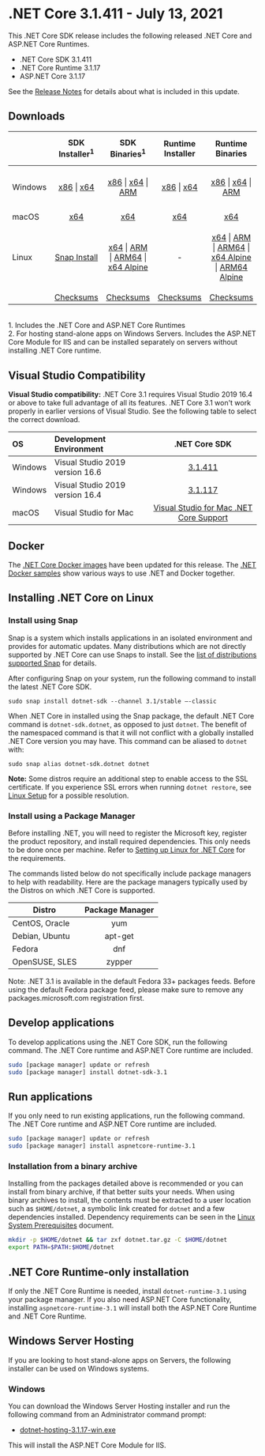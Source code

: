 # .NET Core 3.1.411 - July 13, 2021

This .NET Core SDK release includes the following released .NET Core and ASP.NET Core Runtimes.

* .NET Core SDK 3.1.411
* .NET Core Runtime 3.1.17
* ASP.NET Core 3.1.17

See the [Release Notes](https://github.com/dotnet/core/blob/main/release-notes/3.1/3.1.17/3.1.17.md) for details about what is included in this update.


## Downloads

|           | SDK Installer<sup>1</sup>                        | SDK Binaries<sup>1</sup>                 | Runtime Installer                                        | Runtime Binaries                                 | ASP.NET Core Runtime           | Windows Desktop Runtime           |
| --------- | :------------------------------------------:     | :----------------------:                 | :---------------------------:                            | :-------------------------:                      | :-----------------:            |:-----------------:            |
| Windows   | [x86][dotnet-sdk-win-x86.exe] \| [x64][dotnet-sdk-win-x64.exe] | [x86][dotnet-sdk-win-x86.zip] \| [x64][dotnet-sdk-win-x64.zip] \| [ARM][dotnet-sdk-win-arm.zip] | [x86][dotnet-runtime-win-x86.exe] \| [x64][dotnet-runtime-win-x64.exe] | [x86][dotnet-runtime-win-x86.zip] \| [x64][dotnet-runtime-win-x64.zip] \| [ARM][dotnet-runtime-win-arm.zip]  | [x86][aspnetcore-runtime-win-x86.exe] \| [x64][aspnetcore-runtime-win-x64.exe] \| [ARM][aspnetcore-runtime-win-arm.zip] \|<br> [Hosting Bundle][dotnet-hosting-win.exe]<sup>2</sup> | [x86][windowsdesktop-runtime-win-x86.exe] \| [x64][windowsdesktop-runtime-win-x64.exe] |
| macOS     | [x64][dotnet-sdk-osx-x64.pkg]  | [x64][dotnet-sdk-osx-x64.tar.gz]     | [x64][dotnet-runtime-osx-x64.pkg] | [x64][dotnet-runtime-osx-x64.tar.gz] | [x64][aspnetcore-runtime-osx-x64.tar.gz]<sup>1</sup> | - |
| Linux     |  [Snap Install][snap-install]  | [x64][dotnet-sdk-linux-x64.tar.gz] \| [ARM][dotnet-sdk-linux-arm.tar.gz] \| [ARM64][dotnet-sdk-linux-arm64.tar.gz] \| [x64 Alpine][dotnet-sdk-linux-musl-x64.tar.gz] | - | [x64][dotnet-runtime-linux-x64.tar.gz] \| [ARM][dotnet-runtime-linux-arm.tar.gz] \| [ARM64][dotnet-runtime-linux-arm64.tar.gz] \| [x64 Alpine][dotnet-runtime-linux-musl-x64.tar.gz] \| [ARM64 Alpine][dotnet-runtime-linux-musl-arm64.tar.gz] | [x64][aspnetcore-runtime-linux-x64.tar.gz]<sup>1</sup>  \| [ARM][aspnetcore-runtime-linux-arm.tar.gz]<sup>1</sup> \| [ARM64][aspnetcore-runtime-linux-arm64.tar.gz]<sup>1</sup> \| [x64 Alpine][aspnetcore-runtime-linux-musl-x64.tar.gz] \| [ARM64 Alpine][aspnetcore-runtime-linux-musl-arm64.tar.gz] | - |
|  | [Checksums][checksums-sdk]                             | [Checksums][checksums-sdk]                                          | [Checksums][checksums-runtime]                             | [Checksums][checksums-runtime] | [Checksums][checksums-runtime] | [Checksums][checksums-runtime] |

</br>
1. Includes the .NET Core and ASP.NET Core Runtimes
</br>2. For hosting stand-alone apps on Windows Servers. Includes the ASP.NET Core Module for IIS and can be installed separately on servers without installing .NET Core runtime.

## Visual Studio Compatibility

**Visual Studio compatibility:** .NET Core 3.1 requires Visual Studio 2019 16.4 or above to take full advantage of all its features. .NET Core 3.1 won't work properly in earlier versions of Visual Studio. See the following table to select the correct download.

| OS | Development Environment | .NET Core SDK |
| :-- | :-- | :--: |
| Windows | Visual Studio 2019 version 16.6 | [3.1.411](#downloads) |
| Windows | Visual Studio 2019 version 16.4 | [3.1.117](3.1.17.md) |
| macOS | Visual Studio for Mac | [Visual Studio for Mac .NET Core Support](https://docs.microsoft.com/visualstudio/mac/net-core-support) |


## Docker

The [.NET Core Docker images](https://hub.docker.com/_/microsoft-dotnet) have been updated for this release. The [.NET Docker samples](https://github.com/dotnet/dotnet-docker/blob/main/samples/README.md) show various ways to use .NET and Docker together.

## Installing .NET Core on Linux

### Install using Snap

Snap is a system which installs applications in an isolated environment and provides for automatic updates. Many distributions which are not directly supported by .NET Core can use Snaps to install. See the [list of distributions supported Snap](https://docs.snapcraft.io/installing-snapd/6735) for details.

After configuring Snap on your system, run the following command to install the latest .NET Core SDK.

`sudo snap install dotnet-sdk --channel 3.1/stable –-classic`

When .NET Core in installed using the Snap package, the default .NET Core command is `dotnet-sdk.dotnet`, as opposed to just `dotnet`. The benefit of the namespaced command is that it will not conflict with a globally installed .NET Core version you may have. This command can be aliased to `dotnet` with:

`sudo snap alias dotnet-sdk.dotnet dotnet`

**Note:** Some distros require an additional step to enable access to the SSL certificate. If you experience SSL errors when running `dotnet restore`, see [Linux Setup](https://github.com/dotnet/core/blob/main/Documentation/linux-setup.md) for a possible resolution.

### Install using a Package Manager

Before installing .NET, you will need to register the Microsoft key, register the product repository, and install required dependencies. This only needs to be done once per machine. Refer to [Setting up Linux for .NET Core][linux-setup] for the requirements.

The commands listed below do not specifically include package managers to help with readability. Here are the package managers typically used by the Distros on which .NET Core is supported.

| Distro | Package Manager  |
| ---             | :----:  |
| CentOS, Oracle  | yum     |
| Debian, Ubuntu  | apt-get |
| Fedora          | dnf     |
| OpenSUSE, SLES  | zypper  |

Note: .NET 3.1 is available in the default Fedora 33+ packages feeds. Before using the default Fedora package feed, please make sure to remove any packages.microsoft.com registration first.

## Develop applications

To develop applications using the .NET Core SDK, run the following command. The .NET Core runtime and ASP.NET Core runtime are included.

```bash
sudo [package manager] update or refresh
sudo [package manager] install dotnet-sdk-3.1
```

## Run applications

If you only need to run existing applications, run the following command. The .NET Core runtime and ASP.NET Core runtime are included.

```bash
sudo [package manager] update or refresh
sudo [package manager] install aspnetcore-runtime-3.1
```

### Installation from a binary archive

Installing from the packages detailed above is recommended or you can install from binary archive, if that better suits your needs. When using binary archives to install, the contents must be extracted to a user location such as `$HOME/dotnet`, a symbolic link created for `dotnet` and a few dependencies installed. Dependency requirements can be seen in the [Linux System Prerequisites](https://github.com/dotnet/core/blob/main/Documentation/linux-prereqs.md) document.

```bash
mkdir -p $HOME/dotnet && tar zxf dotnet.tar.gz -C $HOME/dotnet
export PATH=$PATH:$HOME/dotnet
```

## .NET Core Runtime-only installation

If only the .NET Core Runtime is needed, install `dotnet-runtime-3.1` using your package manager. If you also need ASP.NET Core functionality, installing `aspnetcore-runtime-3.1` will install both the ASP.NET Core Runtime and .NET Core Runtime.

## Windows Server Hosting

If you are looking to host stand-alone apps on Servers, the following installer can be used on Windows systems.

### Windows

You can download the Windows Server Hosting installer and run the following command from an Administrator command prompt:

* [dotnet-hosting-3.1.17-win.exe][dotnet-hosting-win.exe]

This will install the ASP.NET Core Module for IIS.

[blob-runtime]: https://dotnetcli.blob.core.windows.net/dotnet/Runtime/
[blob-sdk]: https://dotnetcli.blob.core.windows.net/dotnet/Sdk/
[release-notes]: https://github.com/dotnet/core/blob/main/release-notes/3.1/3.1.17/3.1.411-download.md
[snap-install]: 3.1.17-install-instructions.md

[checksums-runtime]: https://dotnetcli.blob.core.windows.net/dotnet/checksums/3.1.17-sha.txt
[checksums-sdk]: https://dotnetcli.blob.core.windows.net/dotnet/checksums/3.1.17-sha.txt

[linux-setup]: https://docs.microsoft.com/dotnet/core/install/linux


[//]: # ( Runtime 3.1.17)
[dotnet-runtime-linux-arm.tar.gz]: https://download.visualstudio.microsoft.com/download/pr/38a94860-f13c-4d7f-8089-4aaf6e34a4e0/d5dceff2f680b8ae9999de0028d64725/dotnet-runtime-3.1.17-linux-arm.tar.gz
[dotnet-runtime-linux-arm64.tar.gz]: https://download.visualstudio.microsoft.com/download/pr/1b079f97-5847-46fa-a3bb-d4aa5d674d7e/fd4c48ac7d03c00ca06aee63a1834074/dotnet-runtime-3.1.17-linux-arm64.tar.gz
[dotnet-runtime-linux-musl-arm64.tar.gz]: https://download.visualstudio.microsoft.com/download/pr/1a65d1f3-37aa-4bc7-8f32-c89e91cc596c/b8a076c32f5fefdbecc40bce15024ceb/dotnet-runtime-3.1.17-linux-musl-arm64.tar.gz
[dotnet-runtime-linux-musl-x64.tar.gz]: https://download.visualstudio.microsoft.com/download/pr/f0598531-ecfc-482f-9d38-bba14ebc4639/0612755e988b5e6d5d602aaeff68d7f6/dotnet-runtime-3.1.17-linux-musl-x64.tar.gz
[dotnet-runtime-linux-x64.tar.gz]: https://download.visualstudio.microsoft.com/download/pr/7a4bfa73-e500-45aa-8e10-04dc4910d8ae/f8b74c973752d3ea095fe06aa625f7f7/dotnet-runtime-3.1.17-linux-x64.tar.gz
[dotnet-runtime-osx-x64.pkg]: https://download.visualstudio.microsoft.com/download/pr/d9016e1d-ac43-48d8-9928-f3822721f029/b417c4d50ba854ecae176566aa95a53c/dotnet-runtime-3.1.17-osx-x64.pkg
[dotnet-runtime-osx-x64.tar.gz]: https://download.visualstudio.microsoft.com/download/pr/090c2104-7c36-440c-b40b-9a37315ad7f5/f006ce33af9674cfa24dbcde986e7e49/dotnet-runtime-3.1.17-osx-x64.tar.gz
[dotnet-runtime-win-arm.zip]: https://download.visualstudio.microsoft.com/download/pr/9d81a06e-2532-4901-a6c8-035bc6ed19af/3d67a506153ad00a149a77be13937101/dotnet-runtime-3.1.17-win-arm.zip
[dotnet-runtime-win-x64.exe]: https://download.visualstudio.microsoft.com/download/pr/5bc28007-3bd9-458d-8a63-0918c27eb2fe/0d0d7d6600f7932f0d5b0a7b949be126/dotnet-runtime-3.1.17-win-x64.exe
[dotnet-runtime-win-x64.zip]: https://download.visualstudio.microsoft.com/download/pr/f7aa9c9b-a854-4307-84a5-1d7aaa126a7e/b828394c4b68d27b87a8c7293681135e/dotnet-runtime-3.1.17-win-x64.zip
[dotnet-runtime-win-x86.exe]: https://download.visualstudio.microsoft.com/download/pr/8b0f817c-0bda-49d4-b587-74d2bc2eeae3/96c6b670e096f268ea71ed6905a98478/dotnet-runtime-3.1.17-win-x86.exe
[dotnet-runtime-win-x86.zip]: https://download.visualstudio.microsoft.com/download/pr/27b86f2b-a7c3-4f8c-8f62-6c593a332e4c/f13a19300cdc936f999eb48456f67a24/dotnet-runtime-3.1.17-win-x86.zip

[//]: # ( WindowsDesktop 3.1.17)
[windowsdesktop-runtime-win-x64.exe]: https://download.visualstudio.microsoft.com/download/pr/444b48db-df03-4c14-b98d-09fec51b34d7/5bf38b8cde40d1e6e92c2495a89a4793/windowsdesktop-runtime-3.1.17-win-x64.exe
[windowsdesktop-runtime-win-x86.exe]: https://download.visualstudio.microsoft.com/download/pr/7849e6b4-8ba7-4287-85e5-a76cd764ce6f/e4a25251dcff1af2af15868d7d9f3950/windowsdesktop-runtime-3.1.17-win-x86.exe

[//]: # ( ASP 3.1.17)
[aspnetcore-runtime-linux-arm.tar.gz]: https://download.visualstudio.microsoft.com/download/pr/b90c0096-d58b-42cb-b71c-ca631ffe892f/781c09adab634c3ad0c462ecd144757d/aspnetcore-runtime-3.1.17-linux-arm.tar.gz
[aspnetcore-runtime-linux-arm64.tar.gz]: https://download.visualstudio.microsoft.com/download/pr/f746eefd-6ae5-407b-8013-539e28ef60bf/80a42dda7bac89fda1867c1ed2002a13/aspnetcore-runtime-3.1.17-linux-arm64.tar.gz
[aspnetcore-runtime-linux-musl-arm64.tar.gz]: https://download.visualstudio.microsoft.com/download/pr/812b91da-fd52-44f8-a864-acaf5fbca418/82a1f7fd5b3c2e933a88de18387c6b33/aspnetcore-runtime-3.1.17-linux-musl-arm64.tar.gz
[aspnetcore-runtime-linux-musl-x64.tar.gz]: https://download.visualstudio.microsoft.com/download/pr/e5c99cca-582a-444f-a142-2ff15aba13aa/117da93cae7e0dc12a3b86d861d0960d/aspnetcore-runtime-3.1.17-linux-musl-x64.tar.gz
[aspnetcore-runtime-linux-x64.tar.gz]: https://download.visualstudio.microsoft.com/download/pr/5f9e644f-4555-4a62-8f92-af1ee9634008/778036941916d560bef6da8899ac88f5/aspnetcore-runtime-3.1.17-linux-x64.tar.gz
[aspnetcore-runtime-osx-x64.tar.gz]: https://download.visualstudio.microsoft.com/download/pr/f7beea08-c477-4934-ae0d-99e6372e1ebd/7e6792efb84cc7542a2d2a0b2078d751/aspnetcore-runtime-3.1.17-osx-x64.tar.gz
[aspnetcore-runtime-win-arm.zip]: https://download.visualstudio.microsoft.com/download/pr/acdba8c7-f8af-4bbd-a6a2-f60ca8cdc68f/bd390283bfdfb6ab3d38237107e83cce/aspnetcore-runtime-3.1.17-win-arm.zip
[aspnetcore-runtime-win-x64.exe]: https://download.visualstudio.microsoft.com/download/pr/d16eeeef-4faa-4b6f-bd79-28e3625ebd2a/3d8e10a0bca0431457acaa7e48ee9fc0/aspnetcore-runtime-3.1.17-win-x64.exe
[aspnetcore-runtime-win-x64.zip]: https://download.visualstudio.microsoft.com/download/pr/6921ff25-e160-48bd-84dd-e05bc4d092c6/b13376d46fae89dc6208eec8aa11521c/aspnetcore-runtime-3.1.17-win-x64.zip
[aspnetcore-runtime-win-x86.exe]: https://download.visualstudio.microsoft.com/download/pr/38bb586f-0eed-492c-bf99-8a0f2a34abe6/b928889ade68319a6b565e27717f8612/aspnetcore-runtime-3.1.17-win-x86.exe
[aspnetcore-runtime-win-x86.zip]: https://download.visualstudio.microsoft.com/download/pr/073fe341-2015-4857-b5aa-2e3f8afecb7b/6995dd615309ece22b5b824eda8c65e2/aspnetcore-runtime-3.1.17-win-x86.zip
[dotnet-hosting-win.exe]: https://download.visualstudio.microsoft.com/download/pr/db4f9e1d-7ef3-4409-8c37-1c57a66c1232/97f890c7af1f3e2049992299f2c7a54c/dotnet-hosting-3.1.17-win.exe

[//]: # ( SDK 3.1.411 )
[dotnet-sdk-linux-arm.tar.gz]: https://download.visualstudio.microsoft.com/download/pr/c36515e8-b5eb-4501-bfda-555c16938673/4faa9e8f1e1f84f020e85ab3dbd4c306/dotnet-sdk-3.1.411-linux-arm.tar.gz
[dotnet-sdk-linux-arm64.tar.gz]: https://download.visualstudio.microsoft.com/download/pr/3dc91205-b4b2-4b90-bd5d-899b85c79454/6831ad89fe379c5ed01dbd362cbd4cac/dotnet-sdk-3.1.411-linux-arm64.tar.gz
[dotnet-sdk-linux-musl-x64.tar.gz]: https://download.visualstudio.microsoft.com/download/pr/39d1095f-2100-4802-87db-624dab2c7650/2c79efc252b0a3894a85f453367f25f1/dotnet-sdk-3.1.411-linux-musl-x64.tar.gz
[dotnet-sdk-linux-x64.tar.gz]: https://download.visualstudio.microsoft.com/download/pr/c7afc344-acf0-4a6c-8e53-4455f2bcfc85/321418f6300e475f6c5d52849efa2e2e/dotnet-sdk-3.1.411-linux-x64.tar.gz
[dotnet-sdk-linux-x64.zip]: https://download.visualstudio.microsoft.com/download/pr/0d2f3ad5-4921-4bd3-b977-ec5337fc7127/04d487944308530db535de00fe6dc6ab/dotnet-sdk-3.1.411-linux-x64.zip
[dotnet-sdk-osx-x64.pkg]: https://download.visualstudio.microsoft.com/download/pr/5579eb11-0f40-46ad-9d87-274584ca8231/04c7e06cce0102990290e23fb6f1f139/dotnet-sdk-3.1.411-osx-x64.pkg
[dotnet-sdk-osx-x64.tar.gz]: https://download.visualstudio.microsoft.com/download/pr/1a495e39-09cb-4e95-b9b3-b1c6bac490c1/1bc8bd5c49a36aab6825bdeb6e6c854d/dotnet-sdk-3.1.411-osx-x64.tar.gz
[dotnet-sdk-win-arm.zip]: https://download.visualstudio.microsoft.com/download/pr/887a1760-ea02-4baa-b22d-da6e9e861d80/58f826e2d828c11b2809298be53aa785/dotnet-sdk-3.1.411-win-arm.zip
[dotnet-sdk-win-x64.exe]: https://download.visualstudio.microsoft.com/download/pr/17d4e08f-c93a-4e2c-83e6-1e7010b5c7ad/53fc30104eb36c45f6ef5930e4c88c01/dotnet-sdk-3.1.411-win-x64.exe
[dotnet-sdk-win-x64.zip]: https://download.visualstudio.microsoft.com/download/pr/be4d4d21-3d7c-4f11-a077-2f78191ecba8/891edb15f0e1cc4fdcd9cf5d1bfc76f5/dotnet-sdk-3.1.411-win-x64.zip
[dotnet-sdk-win-x86.exe]: https://download.visualstudio.microsoft.com/download/pr/6e841eb8-1330-4f18-b0b0-89694f7f88c1/135a47cf13838a49b275c336c0b697fb/dotnet-sdk-3.1.411-win-x86.exe
[dotnet-sdk-win-x86.zip]: https://download.visualstudio.microsoft.com/download/pr/7e4e5bc9-eae0-427b-8055-70c41a21090a/fdaccaee52940b58880f0796f4201fc7/dotnet-sdk-3.1.411-win-x86.zip

[//]: # ( SDK 3.1.117 )
[dotnet-sdk-linux-arm.tar.gz]: https://download.visualstudio.microsoft.com/download/pr/56bbadc1-12ad-4885-95e6-a52760aa4786/d5bc16bac8471d8c8a978c9dc6154bb0/dotnet-sdk-3.1.117-linux-arm.tar.gz
[dotnet-sdk-linux-arm64.tar.gz]: https://download.visualstudio.microsoft.com/download/pr/af36f11d-46b3-4adf-8d39-bd8607c58edb/2d2fe413f311e55cb729b86c49a214c2/dotnet-sdk-3.1.117-linux-arm64.tar.gz
[dotnet-sdk-linux-musl-x64.tar.gz]: https://download.visualstudio.microsoft.com/download/pr/bc799706-0ab6-4f2e-ab40-c691a39494fe/04ed181b172eade1dfce2f1ccc03bd03/dotnet-sdk-3.1.117-linux-musl-x64.tar.gz
[dotnet-sdk-linux-x64.tar.gz]: https://download.visualstudio.microsoft.com/download/pr/589132a9-950c-4c01-9db7-ef06b902ce7e/8c1e51167731a0c05552fead69fa19f7/dotnet-sdk-3.1.117-linux-x64.tar.gz
[dotnet-sdk-linux-x64.zip]: https://download.visualstudio.microsoft.com/download/pr/4168ee74-3a5c-4741-b4ef-cb0cd751d64c/d784ca94c3372690c250b9783e2c2630/dotnet-sdk-3.1.117-linux-x64.zip
[dotnet-sdk-osx-x64.pkg]: https://download.visualstudio.microsoft.com/download/pr/298924b2-2598-4cc0-b0a3-e30189b82e31/e2cf7067074dab9043c7a2d4ad9fdd01/dotnet-sdk-3.1.117-osx-x64.pkg
[dotnet-sdk-osx-x64.tar.gz]: https://download.visualstudio.microsoft.com/download/pr/c1ac8dbb-87cb-424b-95dd-16ca34fe1138/275b1bf647dba78638a5e3917e981624/dotnet-sdk-3.1.117-osx-x64.tar.gz
[dotnet-sdk-win-arm.zip]: https://download.visualstudio.microsoft.com/download/pr/29215376-bd13-4236-80e3-e9bd38cac735/f1a7ee60a6e084004a0cb1752104aa4e/dotnet-sdk-3.1.117-win-arm.zip
[dotnet-sdk-win-x64.exe]: https://download.visualstudio.microsoft.com/download/pr/842e20e5-8cd4-4fe1-bdc5-5d27a45552dd/5660663ac2e8747101d040c7764a79c2/dotnet-sdk-3.1.117-win-x64.exe
[dotnet-sdk-win-x64.zip]: https://download.visualstudio.microsoft.com/download/pr/0adb3693-fe0b-41a9-968a-a888165eefad/b7e168596a258f57ff191eb17c9d2782/dotnet-sdk-3.1.117-win-x64.zip
[dotnet-sdk-win-x86.exe]: https://download.visualstudio.microsoft.com/download/pr/b68e10d3-0da2-4b36-917d-1d6e40adf776/2a4ac0b3290bb060839708aacf76802a/dotnet-sdk-3.1.117-win-x86.exe
[dotnet-sdk-win-x86.zip]: https://download.visualstudio.microsoft.com/download/pr/215af70f-10ca-483b-8b12-d8e68ca56bac/4a13d04785885b295f49e1250f21cc6f/dotnet-sdk-3.1.117-win-x86.zip

